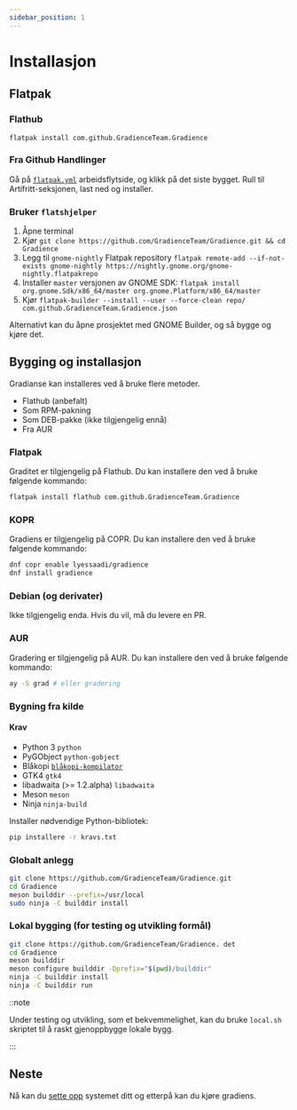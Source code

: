 ```yaml
---
sidebar_position: 1
---
```


# Installasjon

## Flatpak

### Flathub

```shell
flatpak install com.github.GradienceTeam.Gradience
```

### Fra Github Handlinger

Gå på [`flatpak.yml`](https://github.com/GradienceTeam/Gradience/actions/workflows/flatpak.yml) arbeidsflytside, og klikk på det siste bygget. Rull til Artifritt-seksjonen, last ned og installer.

### Bruker `flatshjelper`

1. Åpne terminal
2. Kjør `git clone https://github.com/GradienceTeam/Gradience.git && cd Gradience`
3. Legg til `gnome-nightly` Flatpak repository `flatpak remote-add --if-not-exists gnome-nightly https://nightly.gnome.org/gnome-nightly.flatpakrepo`
4. Installer `master` versjonen av GNOME SDK: `flatpak install org.gnome.Sdk/x86_64/master org.gnome.Platform/x86_64/master`
5. Kjør `flatpak-builder --install --user --force-clean repo/ com.github.GradienceTeam.Gradience.json`

Alternativt kan du åpne prosjektet med GNOME Builder, og så bygge og kjøre det.

## Bygging og installasjon

Gradianse kan installeres ved å bruke flere metoder.

- Flathub (anbefalt)
- Som RPM-pakning
- Som DEB-pakke (ikke tilgjengelig ennå)
- Fra AUR

### Flatpak

Graditet er tilgjengelig på Flathub. Du kan installere den ved å bruke følgende kommando:

```bash
flatpak install flathub com.github.GradienceTeam.Gradience
```

### KOPR

Gradiens er tilgjengelig på COPR. Du kan installere den ved å bruke følgende kommando:

```bash
dnf copr enable lyessaadi/gradience
dnf install gradience
```

### Debian (og derivater)

Ikke tilgjengelig enda. Hvis du vil, må du levere en PR.

### AUR

Gradering er tilgjengelig på AUR. Du kan installere den ved å bruke følgende kommando:

```bash
ay -S grad # eller gradering
```

### Bygning fra kilde

#### Krav

- Python 3 `python`
- PyGObject `python-gobject`
- Blåkopi [`blåkopi-kompilator`](https://jwestman.pages.gitlab.gnome.org/blueprint-compiler/setup.html)
- GTK4 `gtk4`
- libadwaita (>= 1.2.alpha) `libadwaita`
- Meson `meson`
- Ninja `ninja-build`

Installer nødvendige Python-bibliotek:

```sh
pip installere -r kravs.txt
```

### Globalt anlegg

```sh
git clone https://github.com/GradienceTeam/Gradience.git
cd Gradience
meson builddir --prefix=/usr/local
sudo ninja -C builddir install
```

### Lokal bygging (for testing og utvikling formål)

```sh
git clone https://github.com/GradienceTeam/Gradience. det
cd Gradience
meson builddir
meson configure builddir -Dprefix="$(pwd)/builddir"
ninja -C builddir install
ninja -C builddir run
```

::note

Under testing og utvikling, som et bekvemmelighet, kan du bruke `local.sh` skriptet til å raskt gjenoppbygge lokale bygg.

:::

## Neste

Nå kan du [sette opp](/docs/setup) systemet ditt og etterpå kan du kjøre gradiens.
